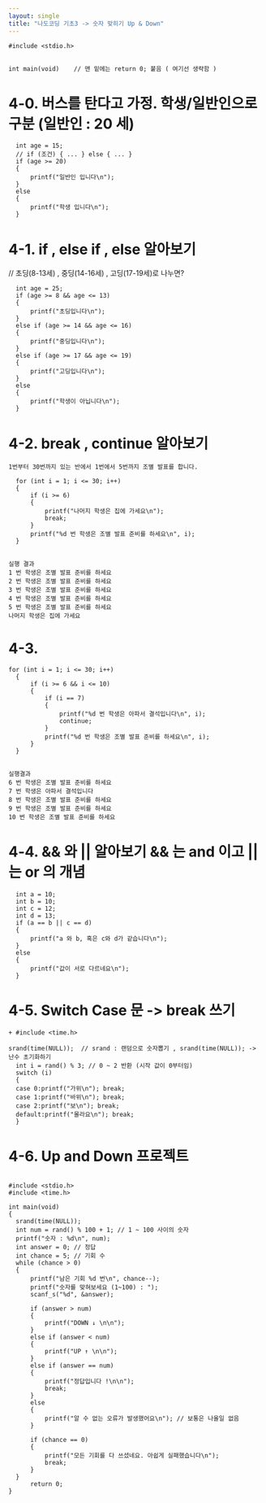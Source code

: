 ```yaml
---
layout: single
title: "나도코딩 기초3 -> 숫자 맞히기 Up & Down"
---
```


 ```
 #include <stdio.h>


 int main(void)    // 맨 밑에는 return 0; 붙음 ( 여기선 생략함 )
 ```
 
 # __4-0. 버스를 탄다고 가정. 학생/일반인으로 구분 (일반인 : 20 세)__
 
  ```
	int age = 15;
	// if (조건) { ... } else { ... }
	if (age >= 20)
	{
		printf("일반인 입니다\n");
	}
	else
	{
		printf("학생 입니다\n");
	}
  
  ```
  
 
  # 4-1. if , else if , else 알아보기
  
  // 초딩(8-13세) , 중딩(14-16세) , 고딩(17-19세)로 나누면?
  
  ```
	int age = 25;
	if (age >= 8 && age <= 13)
	{
		printf("초딩입니다\n");
	}
	else if (age >= 14 && age <= 16)
	{
		printf("중딩입니다\n");
	}
	else if (age >= 17 && age <= 19)
	{
		printf("고딩입니다\n");
	}
	else
	{
		printf("학생이 아닙니다\n");
	}
  ```
  
 
  # 4-2. break , continue 알아보기
  
	1번부터 30번까지 있는 반에서 1번에서 5번까지 조별 발표를 합니다.
 
  ```
	for (int i = 1; i <= 30; i++)
	{
		if (i >= 6)
		{
			printf("나머지 학생은 집에 가세요\n");
			break;
		}
		printf("%d 번 학생은 조별 발표 준비를 하세요\n", i);
	}
  
  
  실행 결과
  1 번 학생은 조별 발표 준비를 하세요
  2 번 학생은 조별 발표 준비를 하세요
  3 번 학생은 조별 발표 준비를 하세요
  4 번 학생은 조별 발표 준비를 하세요
  5 번 학생은 조별 발표 준비를 하세요
  나머지 학생은 집에 가세요
  ```
  
  
  # 4-3.
  
  ```
  for (int i = 1; i <= 30; i++)
	{
		if (i >= 6 && i <= 10)
		{
			if (i == 7)
			{
				printf("%d 번 학생은 아파서 결석입니다\n", i);
				continue;
			}
			printf("%d 번 학생은 조별 발표 준비를 하세요\n", i);
		}
	}
  
  
  실행결과
  6 번 학생은 조별 발표 준비를 하세요
  7 번 학생은 아파서 결석입니다
  8 번 학생은 조별 발표 준비를 하세요
  9 번 학생은 조별 발표 준비를 하세요
  10 번 학생은 조별 발표 준비를 하세요
  ```
  
  # 4-4.  && 와 || 알아보기 && 는 and 이고 || 는 or 의 개념
  
  ```
	int a = 10;
	int b = 10;
	int c = 12;
	int d = 13;
	if (a == b || c == d)
	{
		printf("a 와 b, 혹은 c와 d가 같습니다\n");
	}
	else
	{
		printf("값이 서로 다르네요\n");
	}
  ```

 # 4-5. Switch Case 문 -> break 쓰기
 
  ```
  + #include <time.h>
  
  srand(time(NULL));  // srand : 랜덤으로 숫자뽑기 , srand(time(NULL)); -> 난수 초기화하기
	int i = rand() % 3; // 0 ~ 2 반환 (시작 값이 0부터임)
	switch (i)
	{
	case 0:printf("가위\n"); break;
	case 1:printf("바위\n"); break;
	case 2:printf("보\n"); break;
	default:printf("몰라요\n"); break;
	}
  ```
  
  # 4-6. Up and Down 프로젝트 
  
  ```
  	
  #include <stdio.h>
  #include <time.h>

  int main(void)
  {  
	srand(time(NULL));
	int num = rand() % 100 + 1; // 1 ~ 100 사이의 숫자
	printf("숫자 : %d\n", num);
	int answer = 0; // 정답
	int chance = 5; // 기회 수
	while (chance > 0)
	{
		printf("남은 기회 %d 번\n", chance--);
		printf("숫자를 맞혀보세요 (1~100) : ");
		scanf_s("%d", &answer);

		if (answer > num)
		{
			printf("DOWN ↓ \n\n");
		}
		else if (answer < num)
		{
			printf("UP ↑ \n\n");
		}
		else if (answer == num)
		{
			printf("정답입니다 !\n\n");
			break;
		}
		else
		{
			printf("알 수 없는 오류가 발생했어요\n"); // 보통은 나올일 없음
		}

		if (chance == 0)
		{
			printf("모든 기회를 다 쓰셨네요. 아쉽게 실패했습니다\n");
			break;
		}
	}
		return 0;
}
  ```
  
  
